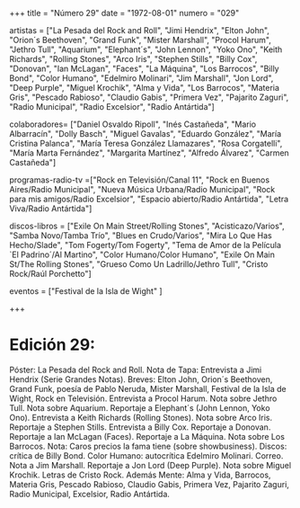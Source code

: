 +++
title = "Número 29"
date = "1972-08-01"
numero = "029"

artistas = ["La Pesada del Rock and Roll", "Jimi Hendrix", "Elton John", "Orion´s Beethoven", "Grand Funk", "Mister Marshall", "Procol Harum", "Jethro Tull", "Aquarium", "Elephant´s", "John Lennon", "Yoko Ono", "Keith Richards", "Rolling Stones", "Arco Iris", "Stephen Stills",  "Billy Cox", "Donovan", "Ian McLagan", "Faces", "La Máquina", "Los Barrocos", "Billy Bond", "Color Humano", "Edelmiro Molinari", "Jim Marshall", "Jon Lord", "Deep Purple", "Miguel Krochik", "Alma y Vida", "Los Barrocos", "Materia Gris", "Pescado Rabioso", "Claudio Gabis", "Primera Vez", "Pajarito Zaguri", "Radio Municipal", "Radio Excelsior", "Radio Antártida"]

colaboradores= ["Daniel Osvaldo Ripoll", "Inés Castañeda", "Mario Albarracín", "Dolly Basch", "Miguel Gavalas", "Eduardo González", "María Cristina Palanca", "María Teresa González Llamazares", "Rosa Corgatelli", "María Marta Fernández", "Margarita Martínez", "Alfredo Álvarez", "Carmen Castañeda"]

programas-radio-tv =["Rock en Televisión/Canal 11", "Rock en Buenos Aires/Radio Municipal", "Nueva Música Urbana/Radio Municipal", "Rock para mis amigos/Radio Excelsior", "Espacio abierto/Radio Antártida", "Letra Viva/Radio Antártida"]

discos-libros = ["Exile On Main Street/Rolling Stones", "Acisticazo/Varios", "Samba Novo/Tamba Trío", "Blues en Crudo/Varios", "Mira Lo Que Has Hecho/Slade", "Tom Fogerty/Tom Fogerty", "Tema de Amor de la Película `El Padrino´/Al Martino", "Color Humano/Color Humano", "Exile On Main St/The Rolling Stones", "Grueso Como Un Ladrillo/Jethro Tull", "Cristo Rock/Raúl Porchetto"]

eventos = ["Festival de la Isla de Wight" ]

+++

# Edición 29: 
Póster: La Pesada del Rock and Roll. Nota de Tapa: Entrevista a Jimi Hendrix (Serie Grandes Notas). Breves: Elton John, Orion´s Beethoven, Grand Funk, poesía de Pablo Neruda, Mister Marshall, Festival de la Isla de Wight, Rock en Televisión. Entrevista a Procol Harum. Nota sobre Jethro Tull. Nota sobre Aquarium. Reportaje a Elephant´s (John Lennon, Yoko Ono). Entrevista a Keith Richards (Rolling Stones). Nota sobre Arco Iris. Reportaje a Stephen Stills. Entrevista a Billy Cox. Reportaje a Donovan. Reportaje a Ian McLagan (Faces). Reportaje a La Máquina. Nota sobre Los Barrocos. Nota: Caros precios la fama tiene (sobre showbusiness). Discos: crítica de Billy Bond. Color Humano: autocrítica Edelmiro Molinari. Correo. Nota a Jim Marshall. Reportaje a Jon Lord (Deep Purple). Nota sobre Miguel Krochik. Letras de Cristo Rock. Además Mente: Alma y Vida, Barrocos, Materia Gris, Pescado Rabioso, Claudio Gabis, Primera Vez, Pajarito Zaguri, Radio Municipal, Excelsior, Radio Antártida.
